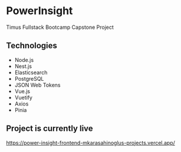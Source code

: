 # PowerInsight
Timus Fullstack Bootcamp Capstone Project
## Technologies
- Node.js
- Nest.js
- Elasticsearch
- PostgreSQL
- JSON Web Tokens
- Vue.js
- Vuetify
- Axios
- Pinia
## Project is currently live
https://power-insight-frontend-mkarasahinoglus-projects.vercel.app/
